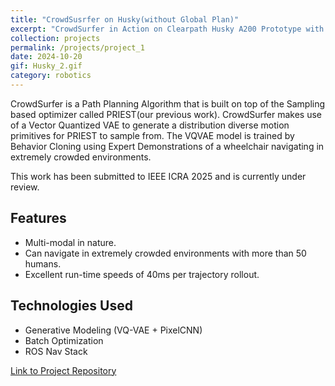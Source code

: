 ```yaml
---
title: "CrowdSusrfer on Husky(without Global Plan)"
excerpt: "CrowdSurfer in Action on Clearpath Husky A200 Prototype with pure local planning"
collection: projects
permalink: /projects/project_1
date: 2024-10-20
gif: Husky_2.gif
category: robotics
---
```


CrowdSurfer is a Path Planning Algorithm that is built on top of the Sampling based optimizer called PRIEST(our previous work). CrowdSurfer makes use of a Vector Quantized VAE to generate a distribution diverse motion primitives for PRIEST to sample from. The VQVAE model is trained by Behavior Cloning using Expert Demonstrations of a wheelchair navigating in extremely crowded environments. 

This work has been submitted to IEEE ICRA 2025 and is currently under review.

## Features

- Multi-modal in nature.
- Can navigate in extremely crowded environments with more than 50 humans.
- Excellent run-time speeds of 40ms per trajectory rollout.

## Technologies Used

- Generative Modeling (VQ-VAE + PixelCNN)
- Batch Optimization
- ROS Nav Stack

[Link to Project Repository](https://github.com/yourusername/project-repo)